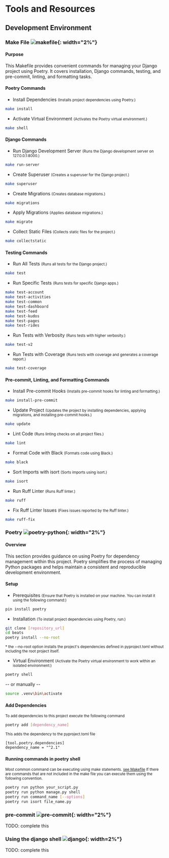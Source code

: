# Tools and Resources

## Development Environment

### Make File ![makefile](assets/icons/makefile.png){: width="2%"}  

#### Purpose
This Makefile provides convenient commands for managing your Django project using Poetry. It covers installation, Django commands, testing, and pre-commit, linting, and formatting tasks.

#### Poetry Commands
* Install Dependencies <small>(Installs project dependencies using Poetry.)</small>
```bash
make install
```
* Activate Virtual Environment <small>(Activates the Poetry virtual environment.)</small>
```bash
make shell
```
#### Django Commands
* Run Django Development Server <small>(Runs the Django development server on 127.0.0.1:8000.)</small>
```bash
make run-server
```
* Create Superuser <small>(Creates a superuser for the Django project.)</small>
```bash
make superuser
```
* Create Migrations <small>(Creates database migrations.)</small>
```bash
make migrations
```
* Apply Migrations <small>(Applies database migrations.)</small>
```bash
make migrate
```
* Collect Static Files <small>(Collects static files for the project.)</small>
```bash
make collectstatic
```
#### Testing Commands
* Run All Tests <small>(Runs all tests for the Django project.)</small>
```bash
make test
```
* Run Specific Tests <small>(Runs tests for specific Django apps.)</small>
```bash
make test-account
make test-activities
make test-common
make test-dashboard
make test-feed
make test-kudos
make test-pages
make test-rides
```
* Run Tests with Verbosity <small>(Runs tests with higher verbosity.)</small>
```bash
make test-v2
```
* Run Tests with Coverage <small>(Runs tests with coverage and generates a coverage report.)</small>
```bash
make test-coverage
```
#### Pre-commit, Linting, and Formatting Commands
* Install Pre-commit Hooks <small>(Installs pre-commit hooks for linting and formatting.)</small>
```bash
make install-pre-commit
```
* Update Project <small>(Updates the project by installing dependencies, applying migrations, and installing pre-commit hooks.)</small>
```bash
make update
```
* Lint Code <small>(Runs linting checks on all project files.)</small>
```bash
make lint
```
* Format Code with Black <small>(Formats code using Black.)</small>
```bash
make black
```
* Sort Imports with isort <small>(Sorts imports using isort.)</small>
```bash
make isort
```
* Run Ruff Linter <small>(Runs Ruff linter.)</small>
```bash
make ruff
```
* Fix Ruff Linter Issues <small>(Fixes issues reported by the Ruff linter.)</small>
```bash
make ruff-fix
```

### Poetry ![poetry-python](assets/icons/poetry-python.svg){: width="2%"}  

#### Overview 
This section provides guidance on using Poetry for dependency management within this project. Poetry simplifies the process of managing Python packages and helps maintain a consistent and reproducible development environment.

#### Setup
* Prerequisites <small>(Ensure that Poetry is installed on your machine. You can install it using the following command:)</small>
```bash
pin install poetry
```
* Installation <small>(To install project dependencies using Poetry, run:)</small>
```bash
git clone [repository_url]
cd beats
poetry install --no-root
```
<small>\* the --no-root option installs the project's dependencies defined in pyproject.toml without including the root project itself.</small>

* Virtual Environment <small>(Activate the Poetry virtual environment to work within an isolated environment:)</small>
```bash
poetry shell
```
-- or manually --
```bash
source .venv\bin\activate
```
#### Add Dependencies
<small>To add dependencies to this project execute the following command</small>
```bash
poetry add [dependency_name]
```
<small>This adds the dependency to the pyproject.toml file</small>
```text
[tool.poetry.dependencies]
dependency_name = "^2.1"
```

#### Running commands in poetry shell
<small>Most common command can be executing using make statements. [see Makefile](#make-file) If there are commands that are not included in the make file you can execute
them using the following convention.</small>
```bash
poetry run python your_script.py
poetry run python manage.py shell
poetry run command_name [--options]
poetry run isort file_name.py
```

### pre-commit ![pre-commit](assets/icons/pre-commit.svg){: width="2%"} 
TODO: complete this

### Using the django shell ![django](assets/icons/django-icon.svg){: width=2%"}  
TODO: complete this
